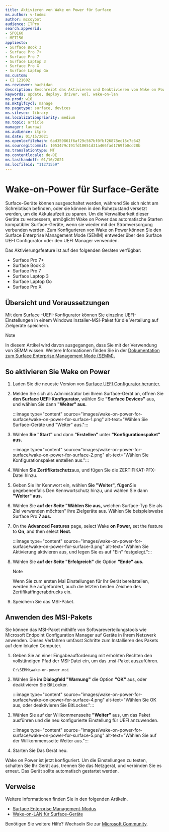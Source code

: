 ```yaml
---
title: Aktivieren von Wake on Power für Surface
ms.author: v-todmc
author: mccoybot
audience: ITPro
search.appverid:
- SPO160
- MET150
appliesto:
- Surface Book 3
- Surface Pro 7+
- Surface Pro 7
- Surface Laptop 3
- Surface Pro X
- Surface Laptop Go
ms.custom:
- CI 121602
ms.reviewer: hachidan
description: Beschreibt das Aktivieren und Deaktivieren von Wake on Power für Surface-Geräte.
keywords: update, deploy, driver, wol, wake-on-lan
ms.prod: w10
ms.mktglfcycl: manage
ms.pagetype: surface, devices
ms.sitesec: library
ms.localizationpriority: medium
ms.topic: article
manager: laurawi
ms.audience: itpro
ms.date: 01/15/2021
ms.openlocfilehash: 6ad359861f6af29c567bf0fbf26878ec15c7c642
ms.sourcegitcommit: 1053479c191fd10651d31a466fad1769fb0cd28b
ms.translationtype: MT
ms.contentlocale: de-DE
ms.lasthandoff: 01/16/2021
ms.locfileid: "11271559"
---
```

# Wake-on-Power für Surface-Geräte

Surface-Geräte können ausgeschaltet werden, während Sie sich nicht am Schreibtisch befinden, oder sie können in den Ruhezustand versetzt werden, um die Akkulaufzeit zu sparen. Um die Verwaltbarkeit dieser Geräte zu verbessern, ermöglicht Wake on Power das automatische Starten kompatibler Surface-Geräte, wenn sie wieder mit der Stromversorgung verbunden werden. Zum Konfigurieren von Wake on Power können Sie den Surface Enterprise Management Mode (SEMM) entweder über den Surface UEFI Configurator oder den UEFI Manager verwenden.

Das Aktivierungsfeature ist auf den folgenden Geräten verfügbar:

- Surface Pro 7+
- Surface Book 3
- Surface Pro 7
- Surface Laptop 3
- Surface Laptop Go
- Surface Pro X 


## Übersicht und Voraussetzungen

Mit dem Surface -UEFI-Konfigurator können Sie einzelne UEFI-Einstellungen in einem Windows Installer-MSI-Paket für die Verteilung auf Zielgeräte speichern. 

> [!NOTE]
> In diesem Artikel wird davon ausgegangen, dass Sie mit der Verwendung von SEMM wissen. Weitere Informationen finden Sie in der [Dokumentation zum Surface Enterprise Management Mode (SEMM).](surface-enterprise-management-mode.md)

## So aktivieren Sie Wake on Power

1.  Laden Sie die neueste Version von [Surface UEFI Configurator herunter.](https://www.microsoft.com/download/confirmation.aspx?id=46703)
2.  Melden Sie sich als Administrator bei Ihrem Surface-Gerät an, öffnen Sie **den Surface UEFI-Konfigurator,** wählen Sie **"Surface Devices"** aus, und wählen Sie dann **"Weiter" aus.**

    :::image type="content" source="images/wake-on-power-for-surface/wake-on-power-for-surface-1.png" alt-text="Wählen Sie Surface-Geräte und "Weiter" aus.":::
3.  Wählen **Sie "Start"** und dann **"Erstellen"** unter **"Konfigurationspaket" aus.**

    :::image type="content" source="images/wake-on-power-for-surface/wake-on-power-for-surface-2.png" alt-text="Wählen Sie Konfigurationspaket erstellen aus.":::
4.  Wählen **Sie Zertifikatschutz**aus, und fügen Sie die ZERTIFIKAT-PFX-Datei hinzu. 
5. Geben Sie Ihr Kennwort ein, wählen **Sie "Weiter",** **fügen**Sie gegebenenfalls Den Kennwortschutz hinzu, und wählen Sie dann **"Weiter" aus.**
6.  Wählen Sie **auf der Seite "Wählen Sie aus,** welchen Surface-Typ Sie als Ziel verwenden möchten" ihre Zielgeräte aus. Wählen Sie beispielsweise Surface Pro **7 aus.**
7.  On the **Advanced Features** page, select Wake **on Power,** set the feature to **On**, and then select **Next**.

    :::image type="content" source="images/wake-on-power-for-surface/wake-on-power-for-surface-3.png" alt-text="Wählen Sie Aktivierung aktivieren aus, und legen Sie es auf "Ein" festgelegt."::: 
8.  Wählen Sie **auf der Seite "Erfolgreich"** die Option **"Ende" aus.**

    > [!NOTE]
    > Wenn Sie zum ersten Mal Einstellungen für Ihr Gerät bereitstellen, werden Sie aufgefordert, auch die letzten beiden Zeichen des Zertifikatfingerabdrucks ein. 
9.  Speichern Sie das MSI-Paket. 

## Anwenden des MSI-Pakets 

Sie können das MSI-Paket mithilfe von Softwareverteilungstools wie Microsoft Endpoint Configuration Manager auf Geräte in Ihrem Netzwerk anwenden. Dieses Verfahren umfasst Schritte zum Installieren des Pakets auf dem lokalen Computer. 

1.  Geben Sie an einer Eingabeaufforderung mit erhöhten Rechten den vollständigen Pfad der MSI-Datei ein, um das .msi-Paket auszuführen. 

    ```
    C:\SEMM\wake-on-power.msi 
    ```

2.  Wählen Sie **im Dialogfeld "Warnung"** die Option **"OK"** aus, oder deaktivieren Sie BitLocker.

    :::image type="content" source="images/wake-on-power-for-surface/wake-on-power-for-surface-4.png" alt-text="Wählen Sie OK aus, oder deaktivieren Sie BitLocker.":::
3.  Wählen Sie auf der Willkommensseite **"Weiter"** aus, um das Paket ausführen und die neu konfigurierte Einstellung für UEFI anzuwenden.

    :::image type="content" source="images/wake-on-power-for-surface/wake-on-power-for-surface-5.png" alt-text="Wählen Sie auf der Willkommensseite Weiter aus.":::
4.  Starten Sie Das Gerät neu. 

Wake on Power ist jetzt konfiguriert. Um die Einstellungen zu testen, schalten Sie Ihr Gerät aus, trennen Sie das Netzgerät, und verbinden Sie es erneut. Das Gerät sollte automatisch gestartet werden. 

## Verweise

Weitere Informationen finden Sie in den folgenden Artikeln. 

- [Surface Enterprise Management-Modus](surface-enterprise-management-mode.md)
- [Wake-on-LAN für Surface-Geräte](wake-on-lan-for-surface-devices.md)

Benötigen Sie weitere Hilfe? Wechseln Sie zur [Microsoft Community](https://answers.microsoft.com/).